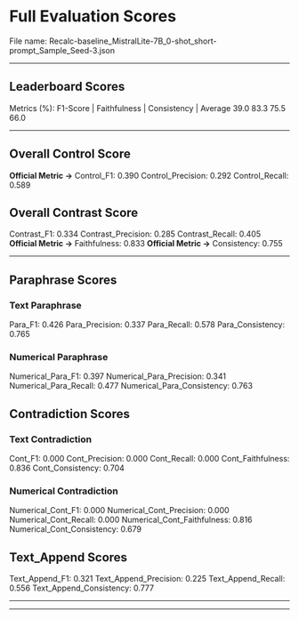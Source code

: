 # Full Evaluation Scores

File name: Recalc-baseline_MistralLite-7B_0-shot_short-prompt_Sample_Seed-3.json


---

## Leaderboard Scores

Metrics (%): F1-Score | Faithfulness | Consistency | Average
                39.0        83.3          75.5        66.0

---

## Overall Control Score

**Official Metric ->** Control_F1: 0.390
Control_Precision: 0.292
Control_Recall: 0.589

## Overall Contrast Score

Contrast_F1: 0.334
Contrast_Precision: 0.285
Contrast_Recall: 0.405
**Official Metric ->** Faithfulness: 0.833
**Official Metric ->** Consistency: 0.755

---


## Paraphrase Scores


### Text Paraphrase

Para_F1: 0.426
Para_Precision: 0.337
Para_Recall: 0.578
Para_Consistency: 0.765


### Numerical Paraphrase

Numerical_Para_F1: 0.397
Numerical_Para_Precision: 0.341
Numerical_Para_Recall: 0.477
Numerical_Para_Consistency: 0.763


## Contradiction Scores


### Text Contradiction

Cont_F1: 0.000
Cont_Precision: 0.000
Cont_Recall: 0.000
Cont_Faithfulness: 0.836
Cont_Consistency: 0.704


### Numerical Contradiction

Numerical_Cont_F1: 0.000
Numerical_Cont_Precision: 0.000
Numerical_Cont_Recall: 0.000
Numerical_Cont_Faithfulness: 0.816
Numerical_Cont_Consistency: 0.679


## Text_Append Scores

Text_Append_F1: 0.321
Text_Append_Precision: 0.225
Text_Append_Recall: 0.556
Text_Append_Consistency: 0.777

---


---

